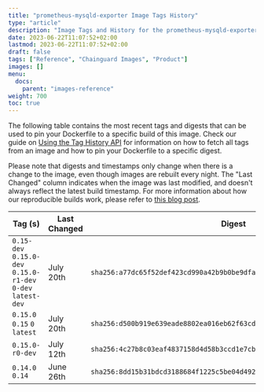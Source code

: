 ```yaml
---
title: "prometheus-mysqld-exporter Image Tags History"
type: "article"
description: "Image Tags and History for the prometheus-mysqld-exporter Chainguard Image"
date: 2023-06-22T11:07:52+02:00
lastmod: 2023-06-22T11:07:52+02:00
draft: false
tags: ["Reference", "Chainguard Images", "Product"]
images: []
menu:
  docs:
    parent: "images-reference"
weight: 700
toc: true
---
```


The following table contains the most recent tags and digests that can be used to pin your Dockerfile to a specific build of this image. Check our guide on [Using the Tag History API](/chainguard/chainguard-images/using-the-tag-history-api/) for information on how to fetch all tags from an image and how to pin your Dockerfile to a specific digest.

Please note that digests and timestamps only change when there is a change to the image, even though images are rebuilt every night. The "Last Changed" column indicates when the image was last modified, and doesn't always reflect the latest build timestamp. For more information about how our reproducible builds work, please refer to [this blog post](https://www.chainguard.dev/unchained/reproducing-chainguards-reproducible-image-builds).

| Tag (s)                                                       | Last Changed | Digest                                                                    |
|---------------------------------------------------------------|--------------|---------------------------------------------------------------------------|
|  `0.15-dev` `0.15.0-dev` `0.15.0-r1-dev` `0-dev` `latest-dev` | July 20th    | `sha256:a77dc65f52def423cd990a42b9b0be9dfa7359769482c3553d769430b8a7766b` |
|  `0.15.0` `0.15` `0` `latest`                                 | July 20th    | `sha256:d500b919e639eade8802ea016eb62f63cd79c1779fa8883d5bed560305157594` |
|  `0.15.0-r0-dev`                                              | July 12th    | `sha256:4c27b8c03eaf4837158d4d58b3ccd1e7cb250936fa3c5033bd0ea2e514ddc74d` |
|  `0.14.0` `0.14`                                              | June 26th    | `sha256:8dd15b31bdcd3188684f1225c5be04d49206136df7ef0fbab9477b7de455c0cb` |
